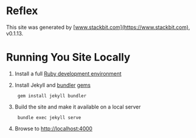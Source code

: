 # Reflex

This site was generated by [www.stackbit.com](https://www.stackbit.com), v0.1.13.


# Running You Site Locally

1. Install a full [Ruby development environment](https://jekyllrb.com/docs/installation/)
2. Install Jekyll and [bundler](https://jekyllrb.com/docs/ruby-101/#bundler) [gems](https://jekyllrb.com/docs/ruby-101/#gems)

        gem install jekyll bundler

3. Build the site and make it available on a local server

        bundle exec jekyll serve

4. Browse to [http://localhost:4000](http://localhost:4000)

